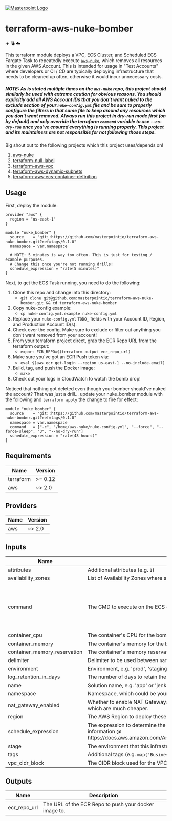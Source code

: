[![Masterpoint Logo](https://i.imgur.com/RDLnuQO.png)](https://masterpoint.io)

# terraform-aws-nuke-bomber

:airplane:
:bomb:
:cloud:

This terraform module deploys a VPC, ECS Cluster, and Scheduled ECS Fargate Task to repeatedly execute [`aws-nuke`](https://github.com/rebuy-de/aws-nuke), which removes all resources in the given AWS Account. This is intended for usage in "Test Accounts" where developers or CI / CD are typically deploying infrastructure that needs to be cleaned up often, otherwise it would incur unnecessary costs.

##### NOTE: As is stated multiple times on the `aws-nuke` repo, this project should similarly be used with extreme caution for obvious reasons. You should explicitly add all AWS Account IDs that you *don't* want nuked to the exclude section of your `nuke-config.yml` file and be sure to properly configure the filters in that same file to keep around any resources which you don't want removed. Always run this project in dry-run mode first (on by default) and only override the terraform `command` variable to use `--no-dry-run` once you've ensured everything is running properly. This project and its maintainers are not responsible for not following those steps.

Big shout out to the following projects which this project uses/depends on!  
1. [aws-nuke](https://github.com/rebuy-de/aws-nuke)  
1. [terraform-null-label](https://github.com/cloudposse/terraform-null-label)  
1. [terraform-aws-vpc](https://github.com/cloudposse/terraform-aws-vpc)  
1. [terraform-aws-dynamic-subnets](https://github.com/cloudposse/terraform-aws-dynamic-subnets )  
1. [terraform-aws-ecs-container-definition](https://github.com/cloudposse/terraform-aws-ecs-container-definition)

## Usage

First, deploy the module:

```hcl
provider "aws" {
  region = "us-east-1"
}

module "nuke_bomber" {
  source    = "git::https://github.com/masterpointio/terraform-aws-nuke-bomber.git?ref=tags/0.1.0"
  namespace = var.namespace

  # NOTE: 5 minutes is way too often. This is just for testing / example purposes.
  # Change this once you're not running drills!
  schedule_expression = "rate(5 minutes)"
}
```

Next, to get the ECS Task running, you need to do the following:

1. Clone this repo and change into this directory:
    - `git clone git@github.com:masterpointio/terraform-aws-nuke-bomber.git && cd terraform-aws-nuke-bomber`  
1. Copy nuke-config example:
    - `cp nuke-config.yml.example nuke-config.yml`  
1. Replace your `nuke-config.yml` `TODO_` fields with your Account ID, Region, and Production Account ID(s).  
1. Check over the config. Make sure to exclude or filter out anything you don't want removed from your account!  
1. From your terraform project direct, grab the ECR Repo URL from the terraform output:
    - `export ECR_REPO=$(terraform output ecr_repo_url)`  
1. Make sure you've got an ECR Push token via:
    - `eval $(aws ecr get-login --region us-east-1 --no-include-email)`  
1. Build, tag, and push the Docker image:
    - `make`  
1. Check out your logs in CloudWatch to watch the bomb drop!

Noticed that nothing got deleted even though your bomber should've nuked the account? That was just a drill... update your nuke\_bomber module with the following and `terraform apply` the change to fire for effect:
```hcl
module "nuke_bomber" {
  source    = "git::https://github.com/masterpointio/terraform-aws-nuke-bomber.git?ref=tags/0.1.0"
  namespace = var.namespace
  command   = ["-c", "/home/aws-nuke/nuke-config.yml", "--force", "--force-sleep", "3", "--no-dry-run"]
  schedule_expression = "rate(48 hours)"
}
```

## Requirements

| Name | Version |
|------|---------|
| terraform | >= 0.12 |
| aws | ~> 2.0 |

## Providers

| Name | Version |
|------|---------|
| aws | ~> 2.0 |

## Inputs

| Name | Description | Type | Default | Required |
|------|-------------|------|---------|:--------:|
| attributes | Additional attributes (e.g. `1`) | `list(string)` | `[]` | no |
| availability\_zones | List of Availability Zones where subnets will be created. | `list(string)` | n/a | yes |
| command | The CMD to execute on the ECS container. Override this to actually execute the nuke. | `list(string)` | <pre>[<br>  "-c",<br>  "/home/aws-nuke/nuke-config.yml",<br>  "--force",<br>  "--force-sleep",<br>  "3"<br>]</pre> | no |
| container\_cpu | The container's CPU for the bomber task. | `number` | `256` | no |
| container\_memory | The container's memory for the bomber task. | `number` | `512` | no |
| container\_memory\_reservation | The container's memory reservation for the bomber task. | `number` | `512` | no |
| delimiter | Delimiter to be used between `namespace`, `stage`, `name` and `attributes` | `string` | `"-"` | no |
| environment | Environment, e.g. 'prod', 'staging', 'dev', 'pre-prod', 'UAT' | `string` | `""` | no |
| log\_retention\_in\_days | The number of days to retain the bomber task logs. | `number` | `30` | no |
| name | Solution name, e.g. 'app' or 'jenkins' | `string` | `"bomber"` | no |
| namespace | Namespace, which could be your organization name or abbreviation, e.g. 'eg' or 'cp' | `string` | n/a | yes |
| nat\_gateway\_enabled | Whether to enable NAT Gateways. If false, then the application uses NAT Instances, which are much cheaper. | `bool` | `true` | no |
| region | The AWS Region to deploy these resources to. | `string` | n/a | yes |
| schedule\_expression | The expression to determine the schedule on which to invoke the bomber. Useful information @ https://docs.aws.amazon.com/AmazonCloudWatch/latest/events/ScheduledEvents.html. | `string` | `"rate(24 hours)"` | no |
| stage | The environment that this infrastrcuture is being deployed to e.g. dev, stage, or prod | `string` | `"nuke"` | no |
| tags | Additional tags (e.g. `map('BusinessUnit','XYZ')` | `map(string)` | `{}` | no |
| vpc\_cidr\_block | The CIDR block used for the VPC network. | `string` | `"10.0.0.0/16"` | no |

## Outputs

| Name | Description |
|------|-------------|
| ecr\_repo\_url | The URL of the ECR Repo to push your docker image to. |


